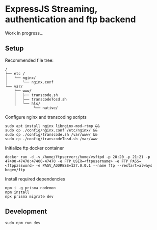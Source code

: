 # ExpressJS Streaming, authentication and ftp backend

Work in progress...

## Setup

Recommended file tree:

    /
    ├── etc /
    │   └── nginx/
    │       └── nginx.conf
    └── var/
        ├── www/
        │   ├── transcode.sh
        │   ├── transcodeTosd.sh
        │   └── hls/
                 └── native/

Configure nginx and transcoding scripts
```
sudo apt install nginx libnginx-mod-rtmp && 
sudo cp ./config/nginx.conf /etc/nginx/ &&
sudo cp ./config/transcode.sh /var/www/ &&
sudo cp ./config/transcodeTosd.sh /var/www

```

Initialize ftp docker container
```
docker run -d -v /home/ftpserver:/home/vsftpd -p 20:20 -p 21:21 -p 47400-47470:47400-47470 -e FTP_USER=<ftpusername> -e FTP_PASS=<ftppassword> -e PASV_ADDRESS=127.0.0.1 --name ftp --restart=always bogem/ftp
```

Install required dependencies

```
npm i -g prisma nodemon
npm install
npx prisma migrate dev
```

## Development
```
sudo npm run dev
```
